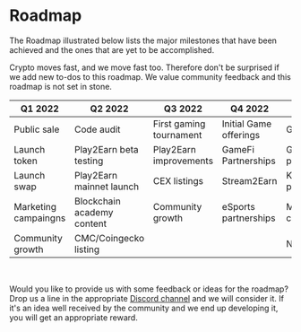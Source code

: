 # Roadmap 

The Roadmap illustrated below lists the major milestones that have been achieved and the ones that are yet to be accomplished.

Crypto moves fast, and we move fast too. Therefore don't be surprised if we add new to-dos to this roadmap. We value community feedback and this roadmap is not set in stone.

|Q1 2022|Q2 2022|Q3 2022|Q4 2022|Q1 2023|Ongoing|
|---|----|---|---|---|---|
|Public sale|Code audit|First gaming tournament|Initial Game offerings|Global expansion|Marketing campaigns|
|Launch token|Play2Earn beta testing|Play2Earn improvements|GameFi Partnerships|Gaming/tournaments platform|CEX listings|
|Launch swap|Play2Earn mainnet launch|CEX listings|Stream2Earn|Key gaming partnerships|Governance|
|Marketing campaingns|Blockchain academy content|Community growth|eSports partnerships|Marketing campaigns|Strategic partnerships|
|Community growth|CMC/Coingecko listing|||NFTMarketplace|Community growth|


<br>

Would you like to provide us with some feedback or ideas for the roadmap? Drop us a line in the appropriate [Discord channel](https://discord.gg/8v7Fd7PG9K) and we will consider it. If it's an idea well received by the community and we end up developing it, you will get an appropriate reward.